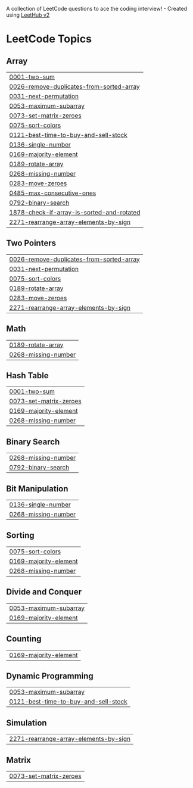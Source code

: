 A collection of LeetCode questions to ace the coding interview! - Created using [LeetHub v2](https://github.com/arunbhardwaj/LeetHub-2.0)
<!---LeetCode Topics Start-->
# LeetCode Topics
## Array
|  |
| ------- |
| [0001-two-sum](https://github.com/PrathamAgarwal1/DSA/tree/master/0001-two-sum) |
| [0026-remove-duplicates-from-sorted-array](https://github.com/PrathamAgarwal1/DSA/tree/master/0026-remove-duplicates-from-sorted-array) |
| [0031-next-permutation](https://github.com/PrathamAgarwal1/DSA/tree/master/0031-next-permutation) |
| [0053-maximum-subarray](https://github.com/PrathamAgarwal1/DSA/tree/master/0053-maximum-subarray) |
| [0073-set-matrix-zeroes](https://github.com/PrathamAgarwal1/DSA/tree/master/0073-set-matrix-zeroes) |
| [0075-sort-colors](https://github.com/PrathamAgarwal1/DSA/tree/master/0075-sort-colors) |
| [0121-best-time-to-buy-and-sell-stock](https://github.com/PrathamAgarwal1/DSA/tree/master/0121-best-time-to-buy-and-sell-stock) |
| [0136-single-number](https://github.com/PrathamAgarwal1/DSA/tree/master/0136-single-number) |
| [0169-majority-element](https://github.com/PrathamAgarwal1/DSA/tree/master/0169-majority-element) |
| [0189-rotate-array](https://github.com/PrathamAgarwal1/DSA/tree/master/0189-rotate-array) |
| [0268-missing-number](https://github.com/PrathamAgarwal1/DSA/tree/master/0268-missing-number) |
| [0283-move-zeroes](https://github.com/PrathamAgarwal1/DSA/tree/master/0283-move-zeroes) |
| [0485-max-consecutive-ones](https://github.com/PrathamAgarwal1/DSA/tree/master/0485-max-consecutive-ones) |
| [0792-binary-search](https://github.com/PrathamAgarwal1/DSA/tree/master/0792-binary-search) |
| [1878-check-if-array-is-sorted-and-rotated](https://github.com/PrathamAgarwal1/DSA/tree/master/1878-check-if-array-is-sorted-and-rotated) |
| [2271-rearrange-array-elements-by-sign](https://github.com/PrathamAgarwal1/DSA/tree/master/2271-rearrange-array-elements-by-sign) |
## Two Pointers
|  |
| ------- |
| [0026-remove-duplicates-from-sorted-array](https://github.com/PrathamAgarwal1/DSA/tree/master/0026-remove-duplicates-from-sorted-array) |
| [0031-next-permutation](https://github.com/PrathamAgarwal1/DSA/tree/master/0031-next-permutation) |
| [0075-sort-colors](https://github.com/PrathamAgarwal1/DSA/tree/master/0075-sort-colors) |
| [0189-rotate-array](https://github.com/PrathamAgarwal1/DSA/tree/master/0189-rotate-array) |
| [0283-move-zeroes](https://github.com/PrathamAgarwal1/DSA/tree/master/0283-move-zeroes) |
| [2271-rearrange-array-elements-by-sign](https://github.com/PrathamAgarwal1/DSA/tree/master/2271-rearrange-array-elements-by-sign) |
## Math
|  |
| ------- |
| [0189-rotate-array](https://github.com/PrathamAgarwal1/DSA/tree/master/0189-rotate-array) |
| [0268-missing-number](https://github.com/PrathamAgarwal1/DSA/tree/master/0268-missing-number) |
## Hash Table
|  |
| ------- |
| [0001-two-sum](https://github.com/PrathamAgarwal1/DSA/tree/master/0001-two-sum) |
| [0073-set-matrix-zeroes](https://github.com/PrathamAgarwal1/DSA/tree/master/0073-set-matrix-zeroes) |
| [0169-majority-element](https://github.com/PrathamAgarwal1/DSA/tree/master/0169-majority-element) |
| [0268-missing-number](https://github.com/PrathamAgarwal1/DSA/tree/master/0268-missing-number) |
## Binary Search
|  |
| ------- |
| [0268-missing-number](https://github.com/PrathamAgarwal1/DSA/tree/master/0268-missing-number) |
| [0792-binary-search](https://github.com/PrathamAgarwal1/DSA/tree/master/0792-binary-search) |
## Bit Manipulation
|  |
| ------- |
| [0136-single-number](https://github.com/PrathamAgarwal1/DSA/tree/master/0136-single-number) |
| [0268-missing-number](https://github.com/PrathamAgarwal1/DSA/tree/master/0268-missing-number) |
## Sorting
|  |
| ------- |
| [0075-sort-colors](https://github.com/PrathamAgarwal1/DSA/tree/master/0075-sort-colors) |
| [0169-majority-element](https://github.com/PrathamAgarwal1/DSA/tree/master/0169-majority-element) |
| [0268-missing-number](https://github.com/PrathamAgarwal1/DSA/tree/master/0268-missing-number) |
## Divide and Conquer
|  |
| ------- |
| [0053-maximum-subarray](https://github.com/PrathamAgarwal1/DSA/tree/master/0053-maximum-subarray) |
| [0169-majority-element](https://github.com/PrathamAgarwal1/DSA/tree/master/0169-majority-element) |
## Counting
|  |
| ------- |
| [0169-majority-element](https://github.com/PrathamAgarwal1/DSA/tree/master/0169-majority-element) |
## Dynamic Programming
|  |
| ------- |
| [0053-maximum-subarray](https://github.com/PrathamAgarwal1/DSA/tree/master/0053-maximum-subarray) |
| [0121-best-time-to-buy-and-sell-stock](https://github.com/PrathamAgarwal1/DSA/tree/master/0121-best-time-to-buy-and-sell-stock) |
## Simulation
|  |
| ------- |
| [2271-rearrange-array-elements-by-sign](https://github.com/PrathamAgarwal1/DSA/tree/master/2271-rearrange-array-elements-by-sign) |
## Matrix
|  |
| ------- |
| [0073-set-matrix-zeroes](https://github.com/PrathamAgarwal1/DSA/tree/master/0073-set-matrix-zeroes) |
<!---LeetCode Topics End-->